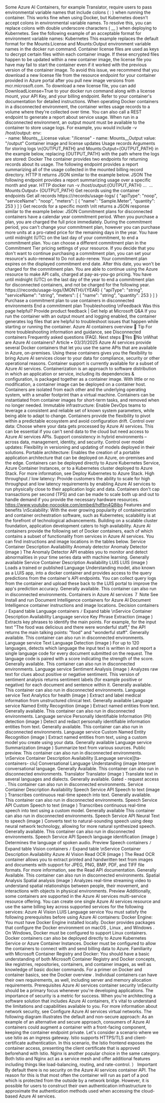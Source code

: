Some Azure AI Containers, for example Translator, require users to pass environmental
variable names that include colons ( : ) when running the container. This works fine
when using Docker, but Kubernetes doesn't accept colons in environmental variable
names. To resolve this, you can replace colons with double underscore characters ( __ )
when deploying to Kubernetes. See the following example of an acceptable format for
environment variable names:
Kubernetes
This example replaces the default format for the Mounts:License  and Mounts:Output
environment variable names in the docker run command.
Container license files are used as keys to decrypt certain files within each container
image. If these encrypted files happen to be updated within a new container image, the
license file you have may fail to start the container even if it worked with the previous
version of the container image. To avoid this issue, we recommend that you download a
new license file from the resource endpoint for your container provided in Azure portal
after you pull new image versions from mcr.microsoft.com.
To download a new license file, you can add DownloadLicense=True  to your docker run
command along with a license mount, your API Key, and your billing endpoint. Refer to
your container's documentation for detailed instructions.
When operating Docker containers in a disconnected environment, the container writes
usage records to a volume where they're collected over time. You can also call a REST
endpoint to generate a report about service usage.
When run in a disconnected environment, an output mount must be available to the
container to store usage logs. For example, you would include -v /host/output:
        env:  
        - name: Mounts__License
          value: "/license"
        - name: Mounts__Output
          value: "/output"
Container image and license updates
Usage records
Arguments for storing logs
\n{OUTPUT_PATH}  and Mounts:Output={OUTPUT_PATH}  in the example below, replacing
{OUTPUT_PATH}  with the path where the logs are stored:
Docker
The container provides two endpoints for returning records about its usage.
The following endpoint provides a report summarizing all of the usage collected in the
mounted billing record directory.
HTTP
It returns JSON similar to the example below.
JSON
The following endpoint provides a report summarizing usage over a specific month and
year.
HTTP
docker run -v /host/output:{OUTPUT_PATH} ... <image> ... Mounts:Output=
{OUTPUT_PATH}
Get records using the container endpoints
Get all records
https://<service>/records/usage-logs/
{
  "apiType": "noop",
  "serviceName": "noop",
  "meters": [
    {
      "name": "Sample.Meter",
      "quantity": 253
    }
  ]
}
Get records for a specific month
\nIt returns a JSON response similar to the example below:
JSON
Commitment plans for disconnected containers have a calendar year commitment
period. When you purchase a plan, you are charged the full price immediately. During
the commitment period, you can't change your commitment plan, however you can
purchase more units at a pro-rated price for the remaining days in the year. You have
until midnight (UTC) on the last day of your commitment, to end a commitment plan.
You can choose a different commitment plan in the Commitment Tier pricing settings
of your resource.
If you decide that you don't want to continue purchasing a commitment plan, you can
set your resource's auto-renewal to Do not auto-renew. Your commitment plan expires
on the displayed commitment end date. After this date, you won't be charged for the
commitment plan. You are able to continue using the Azure resource to make API calls,
charged at pay-as-you-go pricing. You have until midnight (UTC) on the last day of the
year to end a commitment plan for disconnected containers, and not be charged for the
following year.
https://<service>/records/usage-logs/{MONTH}/{YEAR}
{
  "apiType": "string",
  "serviceName": "string",
  "meters": [
    {
      "name": "string",
      "quantity": 253
    }
  ]
}
Purchase a commitment plan to use containers
in disconnected environments
End a commitment plan
Troubleshooting
\nFeedback
Was this page helpful?
Provide product feedback 
| Get help at Microsoft Q&A
If you run the container with an output mount and logging enabled, the container
generates log files that are helpful to troubleshoot issues that happen while starting or
running the container.
Azure AI containers overview
 Tip
For more troubleshooting information and guidance, see Disconnected containers
Frequently asked questions (FAQ).
Next steps
Yes
No
\nWhat are Azure AI containers?
Article • 03/31/2025
Azure AI services provide several Docker containers
 that let you use the same APIs
that are available in Azure, on-premises. Using these containers gives you the flexibility
to bring Azure AI services closer to your data for compliance, security or other
operational reasons. Container support is currently available for a subset of Azure AI
services.
Containerization is an approach to software distribution in which an application or
service, including its dependencies & configuration, is packaged together as a container
image. With little or no modification, a container image can be deployed on a container
host. Containers are isolated from each other and the underlying operating system, with
a smaller footprint than a virtual machine. Containers can be instantiated from container
images for short-term tasks, and removed when no longer needed.
Immutable infrastructure: Enable DevOps teams to leverage a consistent and
reliable set of known system parameters, while being able to adapt to change.
Containers provide the flexibility to pivot within a predictable ecosystem and avoid
configuration drift.
Control over data: Choose where your data gets processed by Azure AI services.
This can be essential if you can't send data to the cloud but need access to Azure
AI services APIs. Support consistency in hybrid environments – across data,
management, identity, and security.
Control over model updates: Flexibility in versioning and updating of models
deployed in their solutions.
Portable architecture: Enables the creation of a portable application architecture
that can be deployed on Azure, on-premises and the edge. Containers can be
deployed directly to Azure Kubernetes Service, Azure Container Instances, or to a
Kubernetes
 cluster deployed to Azure Stack. For more information, see Deploy
Kubernetes to Azure Stack.
High throughput / low latency: Provide customers the ability to scale for high
throughput and low latency requirements by enabling Azure AI services to run
physically close to their application logic and data. Containers don't cap
transactions per second (TPS) and can be made to scale both up and out to handle
demand if you provide the necessary hardware resources.
https://www.youtube-nocookie.com/embed/hdfbn4Q8jbo
Features and benefits
\nScalability: With the ever growing popularity of containerization and container
orchestration software, such as Kubernetes; scalability is at the forefront of
technological advancements. Building on a scalable cluster foundation, application
development caters to high availability.
Azure AI containers provide the following set of Docker containers, each of which
contains a subset of functionality from services in Azure AI services. You can find
instructions and image locations in the tables below.
Service
Container
Description
Availability
Anomaly
detector
Anomaly
Detector
(image
)
The Anomaly Detector API enables you to
monitor and detect abnormalities in your time
series data with machine learning.
Generally
available
Service
Container
Description
Availability
LUIS
LUIS (image
)
Loads a trained or published Language
Understanding model, also known as a
LUIS app, into a docker container and
provides access to the query
predictions from the container's API
endpoints. You can collect query logs
from the container and upload these
back to the LUIS portal
 to improve
the app's prediction accuracy.
Generally
available.
This container
can also run in
disconnected
environments.
Containers in Azure AI services
７ Note
See Install and run Document Intelligence containers for Azure AI Document
Intelligence container instructions and image locations.
Decision containers
ﾉ
Expand table
Language containers
ﾉ
Expand table
\nService
Container
Description
Availability
Language
service
Key Phrase
Extraction
(image
)
Extracts key phrases to identify the
main points. For example, for the input
text "The food was delicious and there
were wonderful staff," the API returns
the main talking points: "food" and
"wonderful staff".
Generally
available.
This container
can also run in
disconnected
environments.
Language
service
Text Language
Detection
(image
)
For up to 120 languages, detects which
language the input text is written in and
report a single language code for every
document submitted on the request.
The language code is paired with a
score indicating the strength of the
score.
Generally
available.
This container
can also run in
disconnected
environments.
Language
service
Sentiment
Analysis (image
)
Analyzes raw text for clues about
positive or negative sentiment. This
version of sentiment analysis returns
sentiment labels (for example positive
or negative) for each document and
sentence within it.
Generally
available.
This container
can also run in
disconnected
environments.
Language
service
Text Analytics for
health (image
)
Extract and label medical information
from unstructured clinical text.
Generally
available
Language
service
Named Entity
Recognition
(image
)
Extract named entities from text.
Generally
available.
This container
can also run in
disconnected
environments.
Language
service
Personally
Identifiable
Information (PII)
detection
(image
)
Detect and redact personally
identifiable information entities from
text.
Generally
available.
This container
can also run in
disconnected
environments.
Language
service
Custom Named
Entity Recognition
(image
)
Extract named entities from text, using
a custom model you create using your
data.
Generally
available
Language
service
Summarization
(image
)
Summarize text from various sources.
Public preview.
This container
can also run in
disconnected
environments.
\nService
Container
Description
Availability
[Language
service][ta-
containers-
clu]
Conversational
Language
Understanding
(image
Interpret conversational language.
Generally
Available.
This container
can also run in
disconnected
environments.
Translator
Translator
(image
)
Translate text in several languages and
dialects.
Generally
available. Gated -
request access
.
This container
can also run in
disconnected
environments.
Service
Container
Description
Availability
Speech
Service
API
Speech to text
(image
)
Transcribes continuous real-time
speech into text.
Generally available.
This container can also
run in disconnected
environments.
Speech
Service
API
Custom Speech to
text (image
)
Transcribes continuous real-time
speech into text using a custom
model.
Generally available
This container can also
run in disconnected
environments.
Speech
Service
API
Neural Text to
speech (image
)
Converts text to natural-sounding
speech using deep neural network
technology, allowing for more
natural synthesized speech.
Generally available.
This container can also
run in disconnected
environments.
Speech
Service
API
Speech language
identification
(image
)
Determines the language of spoken
audio.
Preview
Speech containers
ﾉ
Expand table
Vision containers
ﾉ
Expand table
\nService
Container
Description
Availability
Azure AI
Vision
Read OCR
(image
)
The Read OCR container allows you to extract
printed and handwritten text from images and
documents with support for JPEG, PNG, BMP,
PDF, and TIFF file formats. For more
information, see the Read API documentation.
Generally Available.
This container can
also run in
disconnected
environments.
Spatial
Analysis
Spatial
analysis
(image
)
Analyzes real-time streaming video to
understand spatial relationships between
people, their movement, and interactions with
objects in physical environments.
Preview
Additionally, some containers are supported in the Azure AI services multi-service
resource offering. You can create one single Azure AI services resource and use the same
billing key across supported services for the following services:
Azure AI Vision
LUIS
Language service
You must satisfy the following prerequisites before using Azure AI containers:
Docker Engine: You must have Docker Engine installed locally. Docker provides
packages that configure the Docker environment on macOS
, Linux
, and Windows
.
On Windows, Docker must be configured to support Linux containers. Docker containers
can also be deployed directly to Azure Kubernetes Service or Azure Container Instances.
Docker must be configured to allow the containers to connect with and send billing data
to Azure.
Familiarity with Microsoft Container Registry and Docker: You should have a basic
understanding of both Microsoft Container Registry and Docker concepts, like registries,
repositories, containers, and container images, as well as knowledge of basic docker
commands.
For a primer on Docker and container basics, see the Docker overview
.
Individual containers can have their own requirements, as well, including server and
memory allocation requirements.
Prerequisites
Azure AI services container security
\nSecurity should be a primary focus whenever you're developing applications. The
importance of security is a metric for success. When you're architecting a software
solution that includes Azure AI containers, it's vital to understand the limitations and
capabilities available to you. For more information about network security, see
Configure Azure AI services virtual networks.
The following diagram illustrates the default and non-secure approach:
As an example of an alternative and secure approach, consumers of Azure AI containers
could augment a container with a front-facing component, keeping the container
endpoint private. Let's consider a scenario where we use Istio
 as an ingress gateway.
Istio supports HTTPS/TLS and client-certificate authentication. In this scenario, the Istio
frontend exposes the container access, presenting the client certificate that is approved
beforehand with Istio.
Nginx
 is another popular choice in the same category. Both Istio and Nginx act as a
service mesh and offer additional features including things like load-balancing, routing,
and rate-control.
） Important
By default there is no security on the Azure AI services container API. The reason for
this is that most often the container will run as part of a pod which is protected
from the outside by a network bridge. However, it is possible for users to construct
their own authentication infrastructure to approximate the authentication methods
used when accessing the cloud-based Azure AI services.